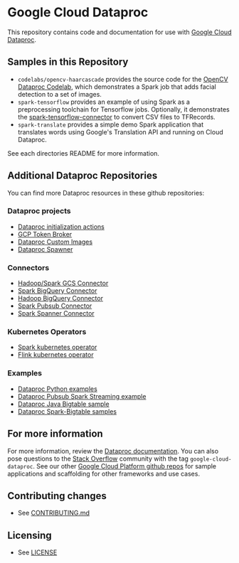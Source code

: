 # Google Cloud Dataproc

This repository contains code and documentation for use with
[Google Cloud Dataproc](https://cloud.google.com/dataproc/).

## Samples in this Repository
 * `codelabs/opencv-haarcascade` provides the source code for the [OpenCV Dataproc Codelab](https://codelabs.developers.google.com/codelabs/cloud-dataproc-opencv/index.html), which demonstrates a Spark job that adds facial detection to a set of images. 
 * `spark-tensorflow` provides an example of using Spark as a preprocessing toolchain for Tensorflow jobs. Optionally,
 it demonstrates the [spark-tensorflow-connector](https://github.com/tensorflow/ecosystem/tree/master/spark/spark-tensorflow-connector) to convert CSV files to TFRecords.
 * `spark-translate` provides a simple demo Spark application that translates words using Google's Translation API and running on Cloud Dataproc.

See each directories README for more information.


## Additional Dataproc Repositories

You can find more Dataproc resources in these github repositories:

### Dataproc projects
* [Dataproc initialization
  actions](https://github.com/GoogleCloudPlatform/dataproc-initialization-actions)
* [GCP Token Broker](https://github.com/GoogleCloudPlatform/gcp-token-broker)
* [Dataproc Custom Images](https://github.com/GoogleCloudPlatform/dataproc-custom-images)
* [Dataproc Spawner](https://github.com/GoogleCloudPlatform/dataprocspawner)

### Connectors
* [Hadoop/Spark GCS Connector](https://github.com/GoogleCloudPlatform/bigdata-interop/tree/master/gcs)
* [Spark BigQuery Connector](https://github.com/GoogleCloudPlatform/spark-bigquery-connector)
* [Hadoop BigQuery Connector](https://github.com/GoogleCloudPlatform/bigdata-interop/tree/master/bigquery)
* [Spark Pubsub Connector](https://github.com/GoogleCloudPlatform/bigdata-interop/tree/master/pubsub)
* [Spark Spanner Connector](https://github.com/GoogleCloudPlatform/cloud-spanner-spark-connector)

### Kubernetes Operators
* [Spark kubernetes operator](https://github.com/GoogleCloudPlatform/spark-on-k8s-operator)
* [Flink kubernetes operator](https://github.com/GoogleCloudPlatform/flink-on-k8s-operator)

### Examples
* [Dataproc Python
  examples](https://github.com/GoogleCloudPlatform/python-docs-samples/tree/master/dataproc)
* [Dataproc Pubsub Spark Streaming example](https://github.com/GoogleCloudPlatform/dataproc-pubsub-spark-streaming)
* [Dataproc Java Bigtable sample](https://github.com/GoogleCloudPlatform/cloud-bigtable-examples/tree/master/java/dataproc-wordcount)
* [Dataproc Spark-Bigtable samples](https://github.com/GoogleCloudPlatform/cloud-bigtable-examples/tree/master/scala)

## For more information
For more information, review the [Dataproc
documentation](https://cloud.google.com/dataproc/docs/). You can also
pose questions to the [Stack
Overflow](http://stackoverflow.com/questions/tagged/google-cloud-dataproc) community
with the tag `google-cloud-dataproc`.
See our other [Google Cloud Platform github
repos](https://github.com/GoogleCloudPlatform) for sample applications and
scaffolding for other frameworks and use cases.

## Contributing changes

* See [CONTRIBUTING.md](CONTRIBUTING.md)

## Licensing

* See [LICENSE](LICENSE)
